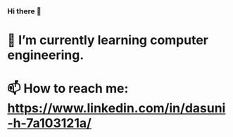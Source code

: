 ### Hi there 👋
# 🌱 I’m currently learning computer engineering.
# 📫 How to reach me: https://www.linkedin.com/in/dasuni-h-7a103121a/

<!--
**DasuniHerath/DasuniHerath** is a ✨ _special_ ✨ repository because its `README.md` (this file) appears on your GitHub profile.

Here are some ideas to get you started:

- 🔭 I’m currently working on ...
🌱 I’m currently learning  computer engineering.
- 👯 I’m looking to collaborate on ...
- 🤔 I’m looking for help with ...
- 💬 Ask me about ...
- 📫 How to reach me: https://www.linkedin.com/in/dasuni-h-7a103121a/
- 😄 Pronouns: ...
- ⚡ Fun fact: ...
-->
